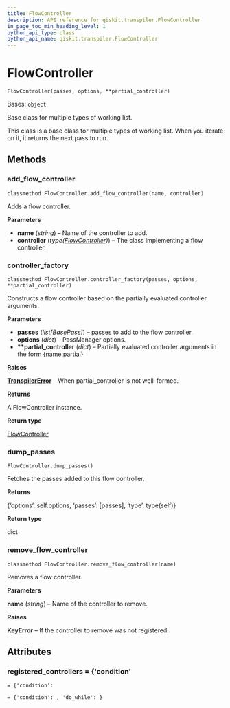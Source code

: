 ```yaml
---
title: FlowController
description: API reference for qiskit.transpiler.FlowController
in_page_toc_min_heading_level: 1
python_api_type: class
python_api_name: qiskit.transpiler.FlowController
---
```


# FlowController

<span id="qiskit.transpiler.FlowController" />

`FlowController(passes, options, **partial_controller)`

Bases: `object`

Base class for multiple types of working list.

This class is a base class for multiple types of working list. When you iterate on it, it returns the next pass to run.

## Methods

<span id="qiskit-transpiler-flowcontroller-add-flow-controller" />

### add\_flow\_controller

<span id="qiskit.transpiler.FlowController.add_flow_controller" />

`classmethod FlowController.add_flow_controller(name, controller)`

Adds a flow controller.

**Parameters**

*   **name** (*string*) – Name of the controller to add.
*   **controller** (*type(*[*FlowController*](qiskit.transpiler.FlowController "qiskit.transpiler.FlowController")*)*) – The class implementing a flow controller.

<span id="qiskit-transpiler-flowcontroller-controller-factory" />

### controller\_factory

<span id="qiskit.transpiler.FlowController.controller_factory" />

`classmethod FlowController.controller_factory(passes, options, **partial_controller)`

Constructs a flow controller based on the partially evaluated controller arguments.

**Parameters**

*   **passes** (*list\[BasePass]*) – passes to add to the flow controller.
*   **options** (*dict*) – PassManager options.
*   **\*\*partial\_controller** (*dict*) – Partially evaluated controller arguments in the form \{name:partial}

**Raises**

[**TranspilerError**](qiskit.transpiler.TranspilerError "qiskit.transpiler.TranspilerError") – When partial\_controller is not well-formed.

**Returns**

A FlowController instance.

**Return type**

[FlowController](qiskit.transpiler.FlowController "qiskit.transpiler.FlowController")

<span id="qiskit-transpiler-flowcontroller-dump-passes" />

### dump\_passes

<span id="qiskit.transpiler.FlowController.dump_passes" />

`FlowController.dump_passes()`

Fetches the passes added to this flow controller.

**Returns**

\{‘options’: self.options, ‘passes’: \[passes], ‘type’: type(self)}

**Return type**

dict

<span id="qiskit-transpiler-flowcontroller-remove-flow-controller" />

### remove\_flow\_controller

<span id="qiskit.transpiler.FlowController.remove_flow_controller" />

`classmethod FlowController.remove_flow_controller(name)`

Removes a flow controller.

**Parameters**

**name** (*string*) – Name of the controller to remove.

**Raises**

**KeyError** – If the controller to remove was not registered.

## Attributes

<span id="qiskit.transpiler.FlowController.registered_controllers" />

### registered\_controllers = \{'condition'

`= {'condition':`

`= {'condition': , 'do_while': }`

